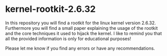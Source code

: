 kernel-rootkit-2.6.32
=====================

In this repository you will find a rootkit for the linux kernel version 2.6.32. 
Furthermore you will find a small paper explaining the usage of the rootkit and the core techniques it used to hijack the kernel.
I like to remind you that all the provided information is only for educational purposes!

Please let me know if you find any errors or have any recommendations.
